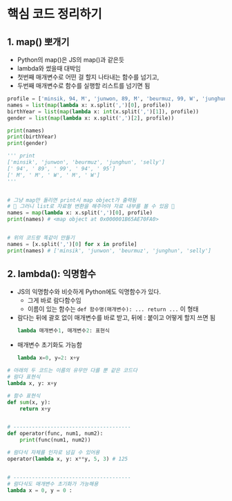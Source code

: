 # 핵심 코드 정리하기

## 1. map() 뽀개기

- Python의 map()은 JS의 map()과 같은듯
- lambda와 썼을때 대박임
- 첫번째 매개변수로 어떤 걸 할지 나타내는 함수를 넘기고,
- 두번째 매개변수로 함수를 실행할 리스트를 넘기면 됨

```py
profile = ['minsik, 94, M', 'junwon, 89, M', 'beurmuz, 99, W', 'junghun, 94, M', 'selly, 95, W']
names = list(map(lambda x: x.split(',')[0], profile))
birthYear = list(map(lambda x: int(x.split(',')[1]), profile))
gender = list(map(lambda x: x.split(',')[2], profile))

print(names)
print(birthYear)
print(gender)

''' print
['minsik', 'junwon', 'beurmuz', 'junghun', 'selly']
[' 94', ' 89', ' 99', ' 94', ' 95']
[' M', ' M', ' W', ' M', ' W']
'''


# 그냥 map만 돌리면 print시 map object가 출력됨
# 🚨 그러니 list로 자료형 변환을 해주어야 자료 내부를 볼 수 있음 🚨
names = map(lambda x: x.split(',')[0], profile)
print(names) # <map object at 0x000001B65AE70FA0>


# 위의 코드랑 똑같이 만들기
names = [x.split(',')[0] for x in profile]
print(names) # ['minsik', 'junwon', 'beurmuz', 'junghun', 'selly']
```

## 2. lambda(): 익명함수

- JS의 익명함수와 비슷하게 Python에도 익명함수가 있다.
  - 그게 바로 람다함수임
  - 이름이 있는 함수는 `def 함수명(매개변수): ... return ...` 이 형태
- 람다는 뒤에 괄호 없이 매개변수를 바로 받고, 뒤에 : 붙이고 어떻게 할지 쓰면 됨
  ```py
  lambda 매개변수1, 매개변수2: 표현식
  ```
- 매개변수 초기화도 가능함
  ```py
  lambda x=0, y=2: x+y
  ```

```py
# 아래의 두 코드는 이름의 유무만 다를 뿐 같은 코드다
# 람다 표현식
lambda x, y: x+y

# 함수 표현식
def sum(x, y):
    return x+y


# --------------------------------------
def operator(func, num1, num2):
    print(func(num1, num2))

# 람다식 자체를 인자로 넘길 수 있어용
operator(lambda x, y: x**y, 5, 3) # 125


# --------------------------------------
# 람다식도 매개변수 초기화가 가능해용
lambda x = 0, y = 0 :
```
